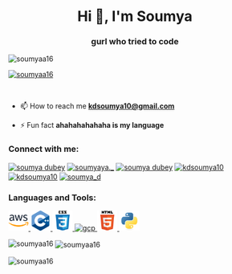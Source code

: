 <h1 align="center">Hi 👋, I'm Soumya</h1>
<h3 align="center">gurl who tried to code</h3>

<p align="left"> <img src="https://komarev.com/ghpvc/?username=soumyaa16&label=Profile%20views&color=0e75b6&style=flat" alt="soumyaa16" /> </p>

<p align="left"> <a href="https://github.com/ryo-ma/github-profile-trophy"><img src="https://github-profile-trophy.vercel.app/?username=soumyaa16" alt="soumyaa16" /></a> </p>

<p align="left"> <a href="https://twitter.com/" target="blank"><img src="https://img.shields.io/twitter/follow/?logo=twitter&style=for-the-badge" alt="" /></a> </p>

- 📫 How to reach me **kdsoumya10@gmail.com**

- ⚡ Fun fact **ahahahahahaha is my language**

<h3 align="left">Connect with me:</h3>
<p align="left">
<a href="https://linkedin.com/in/soumya dubey" target="blank"><img align="center" src="https://raw.githubusercontent.com/rahuldkjain/github-profile-readme-generator/master/src/images/icons/Social/linked-in-alt.svg" alt="soumya dubey" height="30" width="40" /></a>
<a href="https://instagram.com/soumyaya._" target="blank"><img align="center" src="https://raw.githubusercontent.com/rahuldkjain/github-profile-readme-generator/master/src/images/icons/Social/instagram.svg" alt="soumyaya._" height="30" width="40" /></a>
<a href="https://www.youtube.com/c/soumya dubey" target="blank"><img align="center" src="https://raw.githubusercontent.com/rahuldkjain/github-profile-readme-generator/master/src/images/icons/Social/youtube.svg" alt="soumya dubey" height="30" width="40" /></a>
<a href="https://www.codechef.com/users/kdsoumya10" target="blank"><img align="center" src="https://cdn.jsdelivr.net/npm/simple-icons@3.1.0/icons/codechef.svg" alt="kdsoumya10" height="30" width="40" /></a>
<a href="https://www.hackerrank.com/kdsoumya10" target="blank"><img align="center" src="https://raw.githubusercontent.com/rahuldkjain/github-profile-readme-generator/master/src/images/icons/Social/hackerrank.svg" alt="kdsoumya10" height="30" width="40" /></a>
<a href="https://www.leetcode.com/soumya_d" target="blank"><img align="center" src="https://raw.githubusercontent.com/rahuldkjain/github-profile-readme-generator/master/src/images/icons/Social/leet-code.svg" alt="soumya_d" height="30" width="40" /></a>
</p>

<h3 align="left">Languages and Tools:</h3>
<p align="left"> <a href="https://aws.amazon.com" target="_blank" rel="noreferrer"> <img src="https://raw.githubusercontent.com/devicons/devicon/master/icons/amazonwebservices/amazonwebservices-original-wordmark.svg" alt="aws" width="40" height="40"/> </a> <a href="https://www.w3schools.com/cpp/" target="_blank" rel="noreferrer"> <img src="https://raw.githubusercontent.com/devicons/devicon/master/icons/cplusplus/cplusplus-original.svg" alt="cplusplus" width="40" height="40"/> </a> <a href="https://www.w3schools.com/css/" target="_blank" rel="noreferrer"> <img src="https://raw.githubusercontent.com/devicons/devicon/master/icons/css3/css3-original-wordmark.svg" alt="css3" width="40" height="40"/> </a> <a href="https://cloud.google.com" target="_blank" rel="noreferrer"> <img src="https://www.vectorlogo.zone/logos/google_cloud/google_cloud-icon.svg" alt="gcp" width="40" height="40"/> </a> <a href="https://www.w3.org/html/" target="_blank" rel="noreferrer"> <img src="https://raw.githubusercontent.com/devicons/devicon/master/icons/html5/html5-original-wordmark.svg" alt="html5" width="40" height="40"/> </a> <a href="https://www.python.org" target="_blank" rel="noreferrer"> <img src="https://raw.githubusercontent.com/devicons/devicon/master/icons/python/python-original.svg" alt="python" width="40" height="40"/> </a> </p>

<p><img align="left" src="https://github-readme-stats.vercel.app/api/top-langs?username=soumyaa16&show_icons=true&locale=en&layout=compact" alt="soumyaa16" /></p>

<p>&nbsp;<img align="center" src="https://github-readme-stats.vercel.app/api?username=soumyaa16&show_icons=true&locale=en" alt="soumyaa16" /></p>

<p><img align="center" src="https://github-readme-streak-stats.herokuapp.com/?user=soumyaa16&" alt="soumyaa16" /></p>
